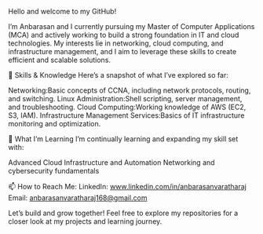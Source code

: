 Hello and welcome to my GitHub!

I’m Anbarasan and I currently pursuing my Master of Computer Applications (MCA) and actively working to build a strong foundation in IT and cloud technologies. My interests lie in networking, cloud computing, and infrastructure management, and I aim to leverage these skills to create efficient and scalable solutions.

🔧 Skills & Knowledge Here’s a snapshot of what I’ve explored so far:

Networking:Basic concepts of CCNA, including network protocols, routing, and switching. Linux Administration:Shell scripting, server management, and troubleshooting. Cloud Computing:Working knowledge of AWS (EC2, S3, IAM). Infrastructure Management Services:Basics of IT infrastructure monitoring and optimization.

🌱 What I’m Learning I’m continually learning and expanding my skill set with:

Advanced Cloud Infrastructure and Automation Networking and cybersecurity fundamentals

📫 How to Reach Me: LinkedIn: www.linkedin.com/in/anbarasanvaratharaj Email: anbarasanvaratharaj168@gmail.com

Let’s build and grow together! Feel free to explore my repositories for a closer look at my projects and learning journey.
